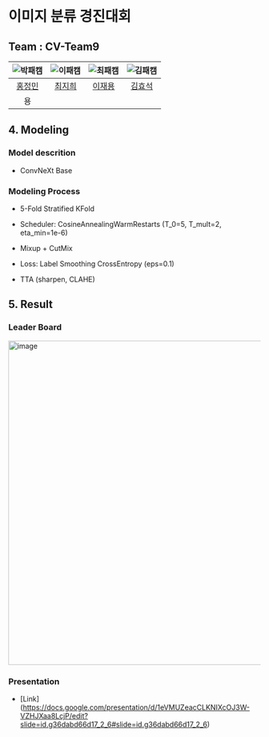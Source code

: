 # 이미지 분류 경진대회
## Team : CV-Team9

| ![박패캠](https://avatars.githubusercontent.com/u/156163982?v=4) | ![이패캠](https://avatars.githubusercontent.com/u/156163982?v=4) | ![최패캠](https://avatars.githubusercontent.com/u/156163982?v=4) | ![김패캠](https://avatars.githubusercontent.com/u/156163982?v=4) |
| :--------------------------------------------------------------: | :--------------------------------------------------------------: | :--------------------------------------------------------------: | :--------------------------------------------------------------: | 
|            [홍정민](https://github.com/UpstageAILab)             |            [최지희](https://github.com/UpstageAILab)             |            [이재용](https://github.com/UpstageAILab)             |            [김효석](https://github.com/UpstageAILab)             |
|      용

## 4. Modeling

### Model descrition

- ConvNeXt Base

### Modeling Process

- 5-Fold Stratified KFold

- Scheduler: CosineAnnealingWarmRestarts (T_0=5, T_mult=2, eta_min=1e-6)

- Mixup + CutMix
  
- Loss: Label Smoothing CrossEntropy (eps=0.1)
  
- TTA (sharpen, CLAHE)

## 5. Result

### Leader Board

<img width="817" height="647" alt="image" src="https://github.com/user-attachments/assets/4dc21f92-3d62-4f2f-817e-54100a7283e2" />


### Presentation

- [Link] (https://docs.google.com/presentation/d/1eVMUZeacCLKNIXcOJ3W-VZHJXaa8LcjP/edit?slide=id.g36dabd66d17_2_6#slide=id.g36dabd66d17_2_6)



